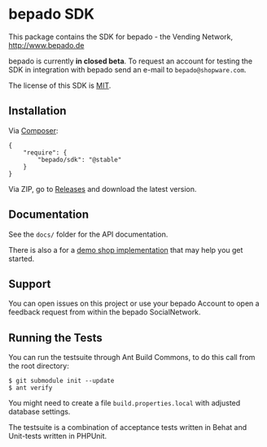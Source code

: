 # bepado SDK

This package contains the SDK for bepado - the Vending Network, http://www.bepado.de

bepado is currently **in closed beta**. To request an account for testing the SDK
in integration with bepado send an e-mail to `bepado@shopware.com`.

The license of this SDK is [MIT](https://github.com/ShopwareAG/bepado-sdk/tree/master/LICENSE).

## Installation

Via [Composer](http://getcomposer.org):

    {
        "require": {
            "bepado/sdk": "@stable"
        }
    }

Via ZIP, go to [Releases](https://github.com/ShopwareAG/bepado-sdk/releases)
and download the latest version.

## Documentation

See the `docs/` folder for the API documentation.

There is also a  for a [demo shop
implementation](https://github.com/QafooLabs/bepado-demo-shop) that may help
you get started.

## Support

You can open issues on this project or use your bepado Account to open a
feedback request from within the bepado SocialNetwork.

## Running the Tests

You can run the testsuite through Ant Build Commons, to do this call
from the root directory:

    $ git submodule init --update
    $ ant verify

You might need to create a file `build.properties.local` with adjusted
database settings.

The testsuite is a combination of acceptance tests written in Behat and
Unit-tests written in PHPUnit.
